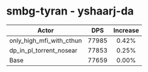 # smbg-tyran - yshaarj-da
| Actor | DPS | Increase |
|---|:---:|:---:|
|only_high_mfi_with_cthun|77985|0.42%|
|dp_in_pl_torrent_nosear|77853|0.25%|
|Base|77659|0.00%|
